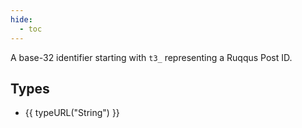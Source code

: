 ```yaml
---
hide:
  - toc
---
```


A base-32 identifier starting with `t3_` representing a Ruqqus Post ID.

## Types

- {{ typeURL("String") }}